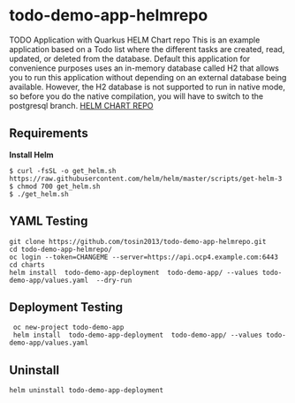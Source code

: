 # todo-demo-app-helmrepo

TODO Application with Quarkus HELM Chart repo
This is an example application based on a Todo list where the different tasks are created, read, updated, or deleted from the database. Default this application for convenience purposes uses an in-memory database called H2 that allows you to run this application without depending on an external database being available. However, the H2 database is not supported to run in native mode, so before you do the native compilation, you will have to switch to the postgresql branch.
[HELM CHART REPO](https://tosin2013.github.io/todo-demo-app-helmrepo/)

## Requirements
**Install Helm**
```
$ curl -fsSL -o get_helm.sh https://raw.githubusercontent.com/helm/helm/master/scripts/get-helm-3
$ chmod 700 get_helm.sh
$ ./get_helm.sh
```

## YAML Testing
```
git clone https://github.com/tosin2013/todo-demo-app-helmrepo.git
cd todo-demo-app-helmrepo/
oc login --token=CHANGEME --server=https://api.ocp4.example.com:6443
cd charts
helm install  todo-demo-app-deployment  todo-demo-app/ --values todo-demo-app/values.yaml  --dry-run
```

## Deployment Testing
```
 oc new-project todo-demo-app
 helm install  todo-demo-app-deployment  todo-demo-app/ --values todo-demo-app/values.yaml 
 ```

## Uninstall
```
helm uninstall todo-demo-app-deployment
```
